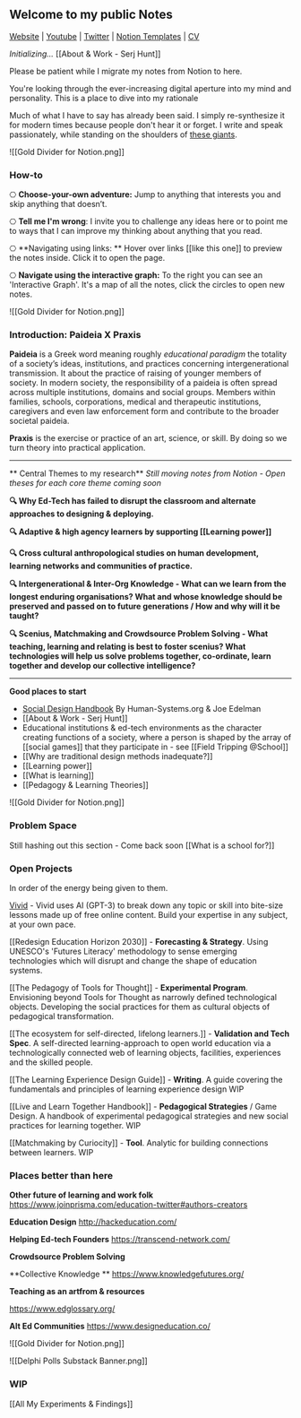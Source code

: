 ## Welcome to my public Notes
[Website](https://paideiaxpraxis.com/) | [Youtube](https://www.youtube.com/channel/UCaVg9NP0mQ093iNfWTID8Zg) | [Twitter](https://twitter.com/Serjhunt_ARK) | [Notion Templates](https://gumroad.com/paideiaxpraxis) | [CV](https://read.cv/serjhunt)

*Initializing...*
 [[About & Work  - Serj Hunt]]

Please be patient while I migrate my notes from Notion to here.

You're looking through the ever-increasing digital aperture into my mind and personality. This is a place to dive into my rationale 

Much of what I have to say has already been said. I simply re-synthesize it for modern times because people don't hear it or forget. I write and speak passionately, while standing on the shoulders of [these giants](https://www.notion.so/sxhx/Serj-s-Creative-Lineage-7eb7113a0ef64efd81e0681ddf451c85).

![[Gold Divider for Notion.png]]

### How-to 

⎔ **Choose-your-own adventure:** Jump to anything that interests you and skip anything that doesn’t.

⎔ **Tell me I'm wrong**: I invite you to challenge any ideas here or to point me to ways that I can improve my thinking about anything that you read.

⎔ **Navigating using links: ** Hover over links [[like this one]] to preview the notes inside. Click it to open the page. 

⎔ **Navigate using the interactive graph:** To the right you can see an 'Interactive Graph'. It's a map of all the notes, click the circles to open new notes.



![[Gold Divider for Notion.png]]

### Introduction: Paideia X Praxis

**Paideia** is a Greek word meaning roughly _educational paradigm_ the totality of a society’s ideas, institutions, and practices concerning intergenerational transmission. It about the practice of raising of younger members of society. In modern society, the responsibility of a paideia is often spread across multiple institutions, domains and social groups. Members within families, schools, corporations, medical and therapeutic institutions, caregivers and even law enforcement form and contribute to the broader societal paideia. 


**Praxis** is the exercise or practice of an art, science, or skill. By doing so we turn theory into practical application.


--- 
** Central Themes to my research**
_Still moving notes from Notion - Open theses for each core theme coming soon_

**🔍 Why Ed-Tech has failed to disrupt the classroom and alternate approaches to designing & deploying.**

**🔍 Adaptive & high agency learners by supporting [[Learning power]]**

**🔍 Cross cultural anthropological studies on human development, learning networks and communities of practice.**

**🔍 Intergenerational & Inter-Org Knowledge - What can we learn from the longest enduring organisations? What and whose knowledge should be preserved and passed on to future generations / How and why will it be taught?**

**🔍 Scenius, Matchmaking and Crowdsource Problem Solving - What teaching, learning and relating is best to foster scenius? What technologies will help us solve problems together, co-ordinate, learn together and develop our collective intelligence?**

---

**Good places to start**
- [Social Design Handbook](https://www.notion.so/humsys/Values-Based-Social-Design-6397f7852775434982e363924d7e07e7) By Human-Systems.org & Joe Edelman
- [[About & Work  - Serj Hunt]]
- Educational institutions & ed-tech environments as the character creating functions of a society, where a person is shaped by the array of [[social games]] that they participate in - see [[Field Tripping @School]]
- [[Why are traditional design methods inadequate?]]
- [[Learning power]]
- [[What is learning]]
- [[Pedagogy & Learning Theories]]


![[Gold Divider for Notion.png]]

### Problem Space

Still hashing out this section - Come back soon
[[What is a school for?]]

### Open Projects 

In order of the energy being given to them.

[Vivid](https://www.vivid.so/) - Vivid uses AI (GPT-3) to break down any topic or skill into bite-size lessons made up of free online content. Build your expertise in any subject, at your own pace.

[[Redesign Education Horizon 2030]] - **Forecasting & Strategy**. Using UNESCO's 'Futures Literacy' methodology to sense emerging technologies which will disrupt and change the shape of education systems.

[[The Pedagogy of Tools for Thought]] - **Experimental Program**. Envisioning beyond Tools for Thought as narrowly defined technological objects. Developing the social practices for them as cultural objects of pedagogical transformation.

[[The ecosystem for self-directed, lifelong learners.]] - **Validation and Tech Spec**. A self-directed learning-approach to open world education via a technologically connected web of learning objects, facilities, experiences and the skilled people.

[[The Learning Experience Design Guide]] - **Writing**. A guide covering the fundamentals and principles of learning experience design WIP

[[Live and Learn Together Handbook]] - **Pedagogical Strategies** / Game Design. A handbook of experimental pedagogical strategies and new social practices for learning together. WIP

[[Matchmaking by Curiocity]] - **Tool**. Analytic for building connections between learners. WIP



### Places better than here

**Other future of learning and work folk**
https://www.joinprisma.com/education-twitter#authors-creators

**Education Design**
http://hackeducation.com/

**Helping Ed-tech Founders**
https://transcend-network.com/

**Crowdsource Problem Solving**

**Collective Knowledge **
https://www.knowledgefutures.org/

**Teaching as an artfrom & resources**

https://www.edglossary.org/

**Alt Ed Communities**
https://www.designeducation.co/

![[Gold Divider for Notion.png]]

![[Delphi Polls Substack Banner.png]]

### WIP

 [[All My Experiments & Findings]] 